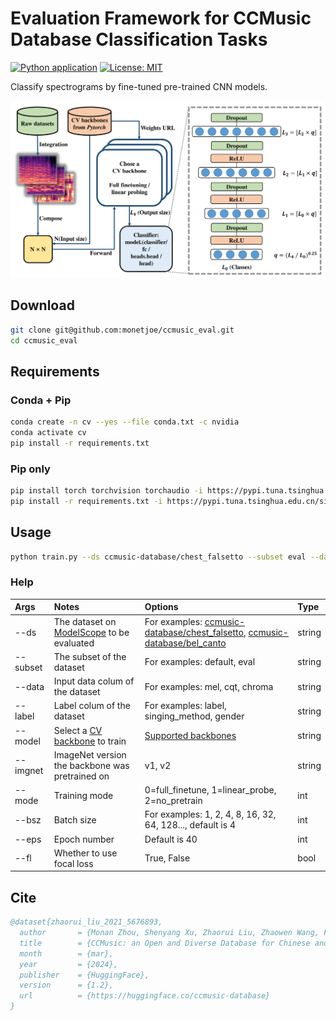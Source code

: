 # Evaluation Framework for CCMusic Database Classification Tasks
[![Python application](https://github.com/monetjoe/ccmusic_eval/actions/workflows/python-app.yml/badge.svg?branch=main)](https://github.com/monetjoe/ccmusic_eval/actions/workflows/python-app.yml)
[![License: MIT](https://img.shields.io/badge/License-MIT-yellow.svg)](https://github.com/monetjoe/ccmusic_eval/blob/main/LICENSE)

Classify spectrograms by fine-tuned pre-trained CNN models.

<img src="./.github/eval.png">

## Download
```bash
git clone git@github.com:monetjoe/ccmusic_eval.git
cd ccmusic_eval
```

## Requirements
### Conda + Pip
```bash
conda create -n cv --yes --file conda.txt -c nvidia
conda activate cv
pip install -r requirements.txt
```

### Pip only
```bash
pip install torch torchvision torchaudio -i https://pypi.tuna.tsinghua.edu.cn/simple
pip install -r requirements.txt -i https://pypi.tuna.tsinghua.edu.cn/simple
```

## Usage
```bash
python train.py --ds ccmusic-database/chest_falsetto --subset eval --data cqt --label singing_method --model squeezenet1_1 --fl True --mode 0
```
### Help
| Args     | Notes                                                                                                            | Options                                                                                                                                                                                                        | Type   |
| :------- | :--------------------------------------------------------------------------------------------------------------- | :------------------------------------------------------------------------------------------------------------------------------------------------------------------------------------------------------------- | :----- |
| --ds     | The dataset on [ModelScope](https://www.modelscope.cn/organization/ccmusic-database?tab=dataset) to be evaluated | For examples: [ccmusic-database/chest_falsetto](https://www.modelscope.cn/datasets/ccmusic-database/chest_falsetto), [ccmusic-database/bel_canto](https://www.modelscope.cn/models/ccmusic-database/bel_canto) | string |
| --subset | The subset of the dataset                                                                                        | For examples: default, eval                                                                                                                                                                                    | string |
| --data   | Input data colum of the dataset                                                                                  | For examples: mel, cqt, chroma                                                                                                                                                                                 | string |
| --label  | Label colum of the dataset                                                                                       | For examples: label, singing_method, gender                                                                                                                                                                    | string |
| --model  | Select a [CV backbone](https://huggingface.co/datasets/monetjoe/cv_backbones) to train                           | [Supported backbones](https://www.modelscope.cn/datasets/monetjoe/cv_backbones/dataPeview)                                                                                                                     | string |
| --imgnet | ImageNet version the backbone was pretrained on                                                                  | v1, v2                                                                                                                                                                                                         | string |
| --mode   | Training mode                                                                                                    | 0=full_finetune, 1=linear_probe, 2=no_pretrain                                                                                                                                                                 | int    |
| --bsz    | Batch size                                                                                                       | For examples: 1, 2, 4, 8, 16, 32, 64, 128..., default is 4                                                                                                                                                     | int    |
| --eps    | Epoch number                                                                                                     | Default is 40                                                                                                                                                                                                  | int    |
| --fl     | Whether to use focal loss                                                                                        | True, False                                                                                                                                                                                                    | bool   |

## Cite
```bibtex
@dataset{zhaorui_liu_2021_5676893,
  author       = {Monan Zhou, Shenyang Xu, Zhaorui Liu, Zhaowen Wang, Feng Yu, Wei Li and Baoqiang Han},
  title        = {CCMusic: an Open and Diverse Database for Chinese and General Music Information Retrieval Research},
  month        = {mar},
  year         = {2024},
  publisher    = {HuggingFace},
  version      = {1.2},
  url          = {https://huggingface.co/ccmusic-database}
}
```
